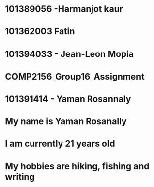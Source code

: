 # 101389056 -Harmanjot kaur
# 101362003 Fatin 
# 101394033 - Jean-Leon Mopia
# COMP2156_Group16_Assignment
# 101391414 - Yaman Rosannaly 
# My name is Yaman Rosanally
# I am currently 21 years old
# My hobbies are hiking, fishing and writing 
